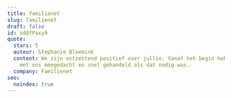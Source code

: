 ```yaml
---
title: familienet
slug: familienet
draft: false
id: sd8fPaxy9
quote:
  stars: 5
  auteur: Stephanie Bloemink
  content: We zijn ontzettend positief over jullie. Vanaf het begin hebben jullie
    met ons meegedacht en snel gehandeld als dat nodig was.
  company: Familienet
seo:
  noindex: true
---
```

